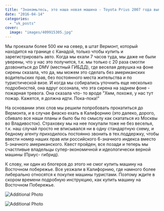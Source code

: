 ```yaml
---
title: "Знакомьтесь, это наша новая машина - Toyota Prius 2007 года выпуска."
date: "2016-04-14"
categories: 
  - "vk_posts"
cover:
  image: "images/409915305.jpg"
---
```


Мы проехали более 500 км на север, в штат Вермонт, который находится на границе с Канадой, только чтобы купить и зарегистрировать авто. Когда мы ехали 7 часов туда, мы даже не были уверены, что у нас это получится, т.к. мы только с 20 раза смогли дозвониться до DMV (местный ГИБДД), где веселая девушка на фоне сирены сказала, что да, мы можем это сделать без американских водительских прав, без постоянного места жительства и по туристической визе. И когда мы собирались уточнить еще несколько подробностей, она вдруг осознала, что эта сирена на заднем фоне - пожарная тревога. Она сказала что- то вроде "Хмм, похоже, у нас тут пожар. Кажется, я должна идти. Пока-пока!"

<!--more-->

На основании этих слов мы решили попробовать прокатиться до Вермонта, и в случае фиаско ехать в Калифорнию (это далеко, дорого, сбивало все наши планы и было бы по смыслу как скататься из Москвы во Владивосток). Страховку мы на нее покупали тоже не без веселья, т.к. наш случай просто не вписывался ни в одну стандартную схему, и бедному агенту приходилось постоянно звонить в тех.поддержку, чтобы ввести номер наших прав или российского 6-значного индекса вместо 5-значного американского. Квест пройден, все позади и теперь мы счастливые владельцы супер-экономичной и идеологически верной машины (Приус- гибрид).

К слову, ни один из блогеров до этого не смог купить машину на Восточном побережье. Все уезжали в Калифорнию, где намного более либерально относятся к покупке машины туристами. Поэтому ждите в скором времени подробную инструкцию, как купить машину на Восточном Побережье.

![Additional Photo](https://vodpop.ru/wp-content/uploads/2023/07/409915306.jpg)

![Additional Photo](https://vodpop.ru/wp-content/uploads/2023/07/409915307.jpg)
